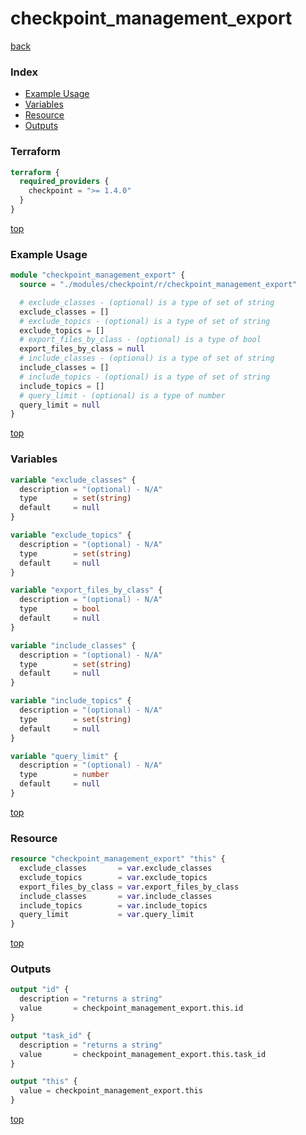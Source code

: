 # checkpoint_management_export

[back](../checkpoint.md)

### Index

- [Example Usage](#example-usage)
- [Variables](#variables)
- [Resource](#resource)
- [Outputs](#outputs)

### Terraform

```terraform
terraform {
  required_providers {
    checkpoint = ">= 1.4.0"
  }
}
```

[top](#index)

### Example Usage

```terraform
module "checkpoint_management_export" {
  source = "./modules/checkpoint/r/checkpoint_management_export"

  # exclude_classes - (optional) is a type of set of string
  exclude_classes = []
  # exclude_topics - (optional) is a type of set of string
  exclude_topics = []
  # export_files_by_class - (optional) is a type of bool
  export_files_by_class = null
  # include_classes - (optional) is a type of set of string
  include_classes = []
  # include_topics - (optional) is a type of set of string
  include_topics = []
  # query_limit - (optional) is a type of number
  query_limit = null
}
```

[top](#index)

### Variables

```terraform
variable "exclude_classes" {
  description = "(optional) - N/A"
  type        = set(string)
  default     = null
}

variable "exclude_topics" {
  description = "(optional) - N/A"
  type        = set(string)
  default     = null
}

variable "export_files_by_class" {
  description = "(optional) - N/A"
  type        = bool
  default     = null
}

variable "include_classes" {
  description = "(optional) - N/A"
  type        = set(string)
  default     = null
}

variable "include_topics" {
  description = "(optional) - N/A"
  type        = set(string)
  default     = null
}

variable "query_limit" {
  description = "(optional) - N/A"
  type        = number
  default     = null
}
```

[top](#index)

### Resource

```terraform
resource "checkpoint_management_export" "this" {
  exclude_classes       = var.exclude_classes
  exclude_topics        = var.exclude_topics
  export_files_by_class = var.export_files_by_class
  include_classes       = var.include_classes
  include_topics        = var.include_topics
  query_limit           = var.query_limit
}
```

[top](#index)

### Outputs

```terraform
output "id" {
  description = "returns a string"
  value       = checkpoint_management_export.this.id
}

output "task_id" {
  description = "returns a string"
  value       = checkpoint_management_export.this.task_id
}

output "this" {
  value = checkpoint_management_export.this
}
```

[top](#index)
